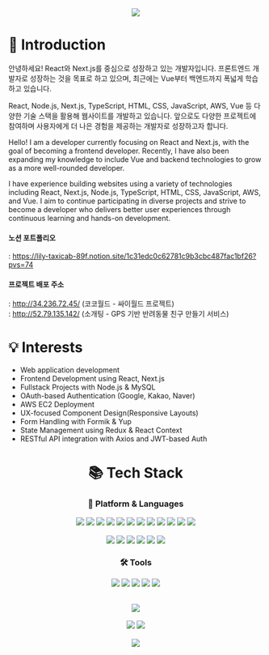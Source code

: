 <div align=center >
  <img src="https://capsule-render.vercel.app/api?type=waving&height=200&text=ounjuu💻&fontAlign=80&fontAlignY=40&color=b9cbff" width: 100%> </div>

# 🌟 Introduction

안녕하세요! React와 Next.js를 중심으로 성장하고 있는 개발자입니다.
프론트엔드 개발자로 성장하는 것을 목표로 하고 있으며, 최근에는 Vue부터 백엔드까지 폭넓게 학습하고 있습니다.

React, Node.js, Next.js, TypeScript, HTML, CSS, JavaScript, AWS, Vue 등 다양한 기술 스택을 활용해 웹사이트를 개발하고 있습니다.
앞으로도 다양한 프로젝트에 참여하며 사용자에게 더 나은 경험을 제공하는 개발자로 성장하고자 합니다.

Hello! I am a developer currently focusing on React and Next.js, with the goal of becoming a frontend developer. Recently, I have also been expanding my knowledge to include Vue and backend technologies to grow as a more well-rounded developer.

I have experience building websites using a variety of technologies including React, Next.js, Node.js, TypeScript, HTML, CSS, JavaScript, AWS, and Vue. I aim to continue participating in diverse projects and strive to become a developer who delivers better user experiences through continuous learning and hands-on development.

#### 노션 포트폴리오
: https://lily-taxicab-89f.notion.site/1c31edc0c62781c9b3cbc487fac1bf26?pvs=74

#### 프로젝트 배포 주소
: http://34.236.72.45/ (코코월드 - 싸이월드 프로젝트)<br/>
: http://52.79.135.142/ (소개팅 - GPS 기반 반려동물 친구 만들기 서비스)

# 💡 Interests

- Web application development<br/>
- Frontend Development using React, Next.js<br/>
- Fullstack Projects with Node.js & MySQL<br/>
- OAuth-based Authentication (Google, Kakao, Naver)<br/>
- AWS EC2 Deployment<br/>
- UX-focused Component Design(Responsive Layouts)<br/>
- Form Handling with Formik & Yup<br/>
- State Management using Redux & React Context<br/>
- RESTful API integration with Axios and JWT-based Auth<br/>

<div align=center>
  
  # :books: Tech Stack<br/>
  ### :raising_hand: Platform & Languages<br/>
  <img src="https://img.shields.io/badge/React-61DAFB?style=flat-square&logo=React&logoColor=black"/>
  <img src="https://img.shields.io/badge/JavaScript-F7DF1E?style=flat-square&logo=javascript&logoColor=black"/>
  <img src="https://img.shields.io/badge/Typescript-3178C6?style=flat-square&logo=Typescript&logoColor=white"/>
  <img src="https://img.shields.io/badge/Next.js-000000?style=flat-square&logo=Next.js&logoColor=white"/>
  <img src="https://img.shields.io/badge/Node.js-339933?style=flat-square&logo=Node.js&logoColor=white"/>
  <img src="https://img.shields.io/badge/Vue.js-4FC08D?style=flat-square&logo=Vue.js&logoColor=white"/>
  <img src="https://img.shields.io/badge/AWS-232F3E?style=flat-square&logo=amazonaws&logoColor=white"/>
  <img src="https://img.shields.io/badge/EC2-FF9900?style=flat-square&logo=Amazon%20EC2&logoColor=white"/>
  <img src="https://img.shields.io/badge/jQuery-0769AD?style=flat-square&logo=jQuery&logoColor=white"/>
  <img src="https://img.shields.io/badge/Bootstrapap-7952B3?style=flat-square&logo=bootstrap&logoColor=white"/>
  <img src="https://img.shields.io/badge/CSS3-1572B6?style=flat-square&logo=css3&logoColor=white"/>
<img src="https://img.shields.io/badge/HTML5-E34F26?style=flat-square&logo=html5&logoColor=white"/><br/><br/>
<img src="https://img.shields.io/badge/MySQL-4479A1?style=flat-square&logo=MySQL&logoColor=white"/>
 <img src="https://img.shields.io/badge/fontawesome-339AF0?style=flat-square&logo=fontawesome&logoColor=white">
<img src="https://img.shields.io/badge/styled components-DB7093?style=flat-square&logo=styled-components&logoColor=white"/>
<img src="https://img.shields.io/badge/Tailwind CSS-06B6D4?style=flat-square&logo=TailwindCSS&logoColor=white"/>
<img src="https://img.shields.io/badge/NestJS-181717?style=flat-square&logo=NestJS&logoColor=white"/>
<img src="https://img.shields.io/badge/Canvas-E72429?style=flat-square&logo=Canvas&logoColor=white"/>

  ### 🛠️ Tools<br/>
<img src="https://img.shields.io/badge/Visual Studio Code-007ACC?style=flat&logo=V&logoColor=white"/>
<img src="https://img.shields.io/badge/Git-F05032?style=flat-square&logo=git&logoColor=white"/>
  <img src="https://img.shields.io/badge/GitHub-181717?style=flat-square&logo=GitHub&logoColor=white"/>
  <img src="https://img.shields.io/badge/notion-000000?style=flat-square&logo=notion&logoColor=white" />
  <img src="https://img.shields.io/badge/figma-F24E1E?style=flat-square&logo=figma&logoColor=white" />
  <br/><br/>
  
  <img src="http://github-profile-summary-cards.vercel.app/api/cards/profile-details?username=ounjuu&theme=nord_bright" /><br/><br/>
  <img src="http://github-profile-summary-cards.vercel.app/api/cards/stats?username=ounjuu&theme=nord_bright" />
  <img src="http://github-profile-summary-cards.vercel.app/api/cards/repos-per-language?username=ounjuu&theme=nord_bright" /><br/><br/>
  <img src="http://github-profile-summary-cards.vercel.app/api/cards/most-commit-language?username=ounjuu&theme=nord_bright" />
  <br/><br/>
  
</div>

